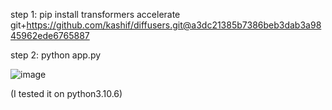 step 1:
pip install transformers accelerate git+https://github.com/kashif/diffusers.git@a3dc21385b7386beb3dab3a9845962ede6765887

step 2:
python app.py

![image](https://github.com/linruier/A_Simple_StableCascade_Demo/assets/25625954/703f3b20-58ee-4115-af6a-5e038cf82afd)

(I tested it on python3.10.6)
